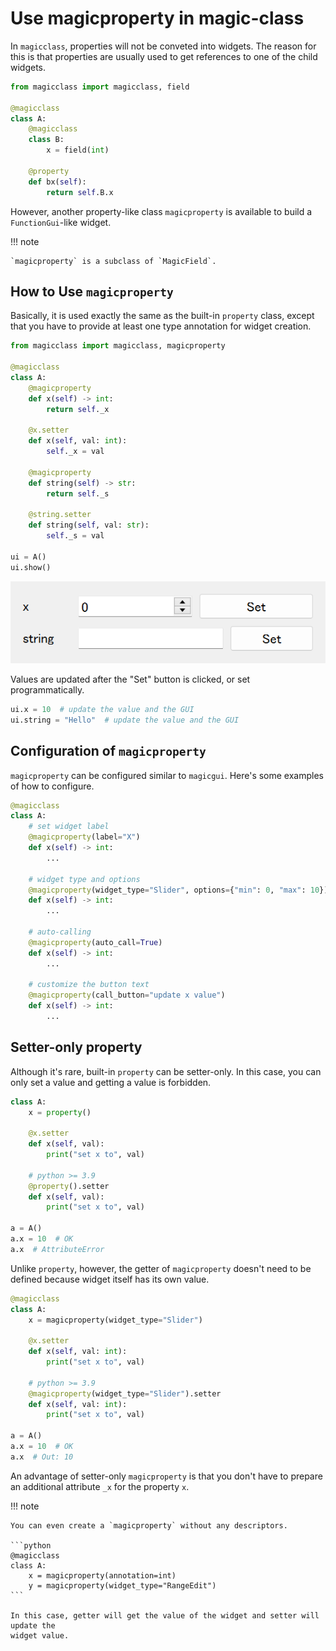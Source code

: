 # Use magicproperty in magic-class

In `magicclass`, properties will not be conveted into widgets. The reason for this is
that properties are usually used to get references to one of the child widgets.
```python
from magicclass import magicclass, field

@magicclass
class A:
    @magicclass
    class B:
        x = field(int)

    @property
    def bx(self):
        return self.B.x
```

However, another property-like class `magicproperty` is available to build
a `FunctionGui`-like widget.

!!! note

    `magicproperty` is a subclass of `MagicField`.


## How to Use `magicproperty`

Basically, it is used exactly the same as the built-in `property` class, except that you
have to provide at least one type annotation for widget creation.

```python
from magicclass import magicclass, magicproperty

@magicclass
class A:
    @magicproperty
    def x(self) -> int:
        return self._x

    @x.setter
    def x(self, val: int):
        self._x = val

    @magicproperty
    def string(self) -> str:
        return self._s

    @string.setter
    def string(self, val: str):
        self._s = val

ui = A()
ui.show()
```

![](../images/fig_9-1.png)

Values are updated after the "Set" button is clicked, or set programmatically.

```python
ui.x = 10  # update the value and the GUI
ui.string = "Hello"  # update the value and the GUI
```

## Configuration of `magicproperty`

`magicproperty` can be configured similar to `magicgui`. Here's some examples of how to
configure.

```python
@magicclass
class A:
    # set widget label
    @magicproperty(label="X")
    def x(self) -> int:
        ...

    # widget type and options
    @magicproperty(widget_type="Slider", options={"min": 0, "max": 10})
    def x(self) -> int:
        ...

    # auto-calling
    @magicproperty(auto_call=True)
    def x(self) -> int:
        ...

    # customize the button text
    @magicproperty(call_button="update x value")
    def x(self) -> int:
        ...
```

## Setter-only property

Although it's rare, built-in `property` can be setter-only. In this case, you
can only set a value and getting a value is forbidden.

```python
class A:
    x = property()

    @x.setter
    def x(self, val):
        print("set x to", val)

    # python >= 3.9
    @property().setter
    def x(self, val):
        print("set x to", val)

a = A()
a.x = 10  # OK
a.x  # AttributeError
```

Unlike `property`, however, the getter of `magicproperty` doesn't need to be
defined because widget itself has its own value.

```python
@magicclass
class A:
    x = magicproperty(widget_type="Slider")

    @x.setter
    def x(self, val: int):
        print("set x to", val)

    # python >= 3.9
    @magicproperty(widget_type="Slider").setter
    def x(self, val: int):
        print("set x to", val)

a = A()
a.x = 10  # OK
a.x  # Out: 10
```

An advantage of setter-only `magicproperty` is that you don't have to prepare
an additional attribute `_x` for the property `x`.

!!! note

    You can even create a `magicproperty` without any descriptors.

    ```python
    @magicclass
    class A:
        x = magicproperty(annotation=int)
        y = magicproperty(widget_type="RangeEdit")
    ```

    In this case, getter will get the value of the widget and setter will update the
    widget value.
